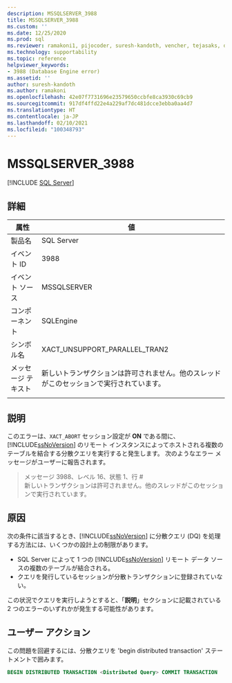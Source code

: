 ```yaml
---
description: MSSQLSERVER_3988
title: MSSQLSERVER_3988
ms.custom: ''
ms.date: 12/25/2020
ms.prod: sql
ms.reviewer: ramakoni1, pijocoder, suresh-kandoth, vencher, tejasaks, docast
ms.technology: supportability
ms.topic: reference
helpviewer_keywords:
- 3988 (Database Engine error)
ms.assetid: ''
author: suresh-kandoth
ms.author: ramakoni
ms.openlocfilehash: 42e07f7731696e23579650ccbfe8ca3930c69cb9
ms.sourcegitcommit: 917df4ffd22e4a229af7dc481dcce3ebba0aa4d7
ms.translationtype: HT
ms.contentlocale: ja-JP
ms.lasthandoff: 02/10/2021
ms.locfileid: "100348793"
---
```

# <a name="mssqlserver_3988"></a>MSSQLSERVER_3988
 [!INCLUDE [SQL Server](../../includes/applies-to-version/sqlserver.md)]

## <a name="details"></a>詳細

|属性|値|
|---|---|
|製品名|SQL Server|
|イベント ID|3988|
|イベント ソース|MSSQLSERVER|
|コンポーネント|SQLEngine|
|シンボル名|XACT_UNSUPPORT_PARALLEL_TRAN2|
|メッセージ テキスト|新しいトランザクションは許可されません。他のスレッドがこのセッションで実行されています。|
||

## <a name="explanation"></a>説明

このエラーは、`XACT_ABORT` セッション設定が **ON** である間に、[!INCLUDE[ssNoVersion](../../includes/ssnoversion-md.md)] のリモート インスタンスによってホストされる複数のテーブルを結合する分散クエリを実行すると発生します。 次のようなエラー メッセージがユーザーに報告されます。

> メッセージ 3988、レベル 16、状態 1、行 #  
新しいトランザクションは許可されません。他のスレッドがこのセッションで実行されています。

## <a name="cause"></a>原因

次の条件に該当するとき、[!INCLUDE[ssNoVersion](../../includes/ssnoversion-md.md)] に分散クエリ (DQ) を処理する方法には、いくつかの設計上の制限があります。

- SQL Server によって 1 つの [!INCLUDE[ssNoVersion](../../includes/ssnoversion-md.md)] リモート データ ソースの複数のテーブルが結合される。
- クエリを発行しているセッションが分散トランザクションに登録されていない。

この状況でクエリを実行しようとすると、「**説明**」セクションに記載されている 2 つのエラーのいずれかが発生する可能性があります。

## <a name="user-action"></a>ユーザー アクション

この問題を回避するには、分散クエリを 'begin distributed transaction' ステートメントで囲みます。

```sql
BEGIN DISTRIBUTED TRANSACTION <Distributed Query> COMMIT TRANSACTION
```
